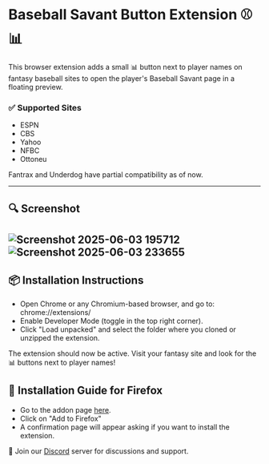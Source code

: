 # Baseball Savant Button Extension ⚾📊

This browser extension adds a small 📊 button next to player names on fantasy baseball sites to open the player's Baseball Savant page in a floating preview. 

### ✅ Supported Sites
- ESPN
- CBS 
- Yahoo
- NFBC
- Ottoneu

Fantrax and Underdog have partial compatibility as of now.

---

## 🔍 Screenshot
![Screenshot 2025-06-03 195712](https://github.com/user-attachments/assets/174b5157-a2b5-4ff8-ba3c-a33ab316f4c8) ![Screenshot 2025-06-03 233655](https://github.com/user-attachments/assets/a285a7b3-fef2-4531-bbb2-4534500dc58e)
---

## 📦 Installation Instructions

- Open Chrome or any Chromium-based browser, and go to:
 chrome://extensions/
- Enable Developer Mode (toggle in the top right corner).
- Click "Load unpacked" and select the folder where you cloned or unzipped the extension.

The extension should now be active. Visit your fantasy site and look for the 📊 buttons next to player names!

## 🦊 Installation Guide for Firefox
- Go to the addon page [here](https://addons.mozilla.org/en-US/firefox/addon/baseball-savant-button/).
- Click on "Add to Firefox"
- A confirmation page will appear asking if you want to install the extension.


🚀 Join our [Discord](https://discord.gg/QaRnaEM3) server for discussions and support.


